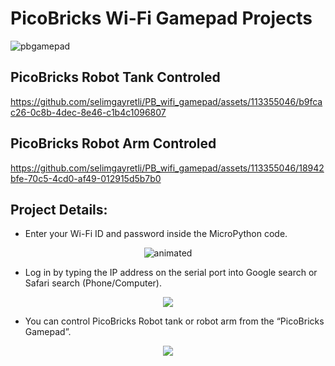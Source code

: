 # PicoBricks Wi-Fi Gamepad Projects
![pbgamepad](https://github.com/selimgayretli/PB_wifi_gamepad/assets/113355046/9addb374-49cf-4f13-ae94-3ac3352bfc8e)
## PicoBricks Robot Tank Controled
https://github.com/selimgayretli/PB_wifi_gamepad/assets/113355046/b9fcac26-0c8b-4dec-8e46-c1b4c1096807
## PicoBricks Robot Arm Controled
https://github.com/selimgayretli/PB_wifi_gamepad/assets/113355046/18942bfe-70c5-4cd0-af49-012915d5b7b0
## Project Details:
- Enter your Wi-Fi ID and password inside the MicroPython code.

<p align="center">
  <img src="https://github.com/selimgayretli/PB_wifi_gamepad/assets/113355046/7c3fd98d-5a8c-4ab3-aacc-12cbf19b62d8" alt="animated" />
</p>

- Log in by typing the IP address on the serial port into Google search or Safari search (Phone/Computer).
  
<p align="center">
  <img src="https://github.com/selimgayretli/PB_wifi_gamepad/assets/113355046/571c2b8c-1b96-4358-ba26-2cc97d671886" />
</p>

- You can control PicoBricks Robot tank or robot arm from the “PicoBricks Gamepad”.

<p align="center">
  <img src="https://github.com/selimgayretli/PB_wifi_gamepad/assets/113355046/572b9885-ae48-4591-b51e-dbe27541af79" />
</p>
